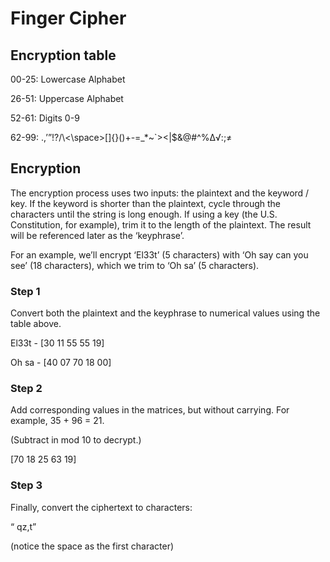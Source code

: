 # Finger Cipher
## Encryption table

00-25: Lowercase Alphabet

26-51: Uppercase Alphabet

52-61: Digits 0-9

62-99: .,’”!?/\\<\space>[]{}()+-=_*~`><|$&@#^%∆√</tab></enter>:;≠


## Encryption

The encryption process uses two inputs: the plaintext and the keyword / key. If the keyword is shorter than the plaintext, cycle through the characters until the string is long enough. If using a key (the U.S. Constitution, for example), trim it to the length of the plaintext. The result will be referenced later as the ‘keyphrase’.

For an example, we’ll encrypt ‘El33t’ (5 characters) with ‘Oh say can you see’ (18 characters), which we trim to ‘Oh sa’ (5 characters).

### Step 1
Convert both the plaintext and the keyphrase to numerical values using the table above. 

El33t - [30 11 55 55 19]

Oh sa - [40 07 70 18 00]

### Step 2

Add corresponding values in the matrices, but without carrying. For example, 35 + 96 = 21. 

(Subtract in mod 10 to decrypt.)

[70 18 25 63 19]
  
### Step 3

Finally, convert the ciphertext to characters:

“ qz,t”

(notice the space as the first character)
